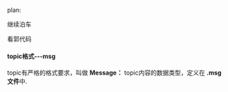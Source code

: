 plan:

继续泊车

看郭代码

#### topic格式---msg

topic有严格的格式要求，叫做 **Message：** topic内容的数据类型，定义在 **.msg文件**中.







